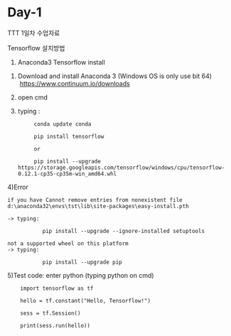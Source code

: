 # Day-1

TTT 1일차 수업자료

Tensorflow 설치방법

1. Anaconda3 Tensorflow install

 1) Download and install Anaconda 3 (Windows OS is only use bit 64)  https://www.continuum.io/downloads
 
 2) open cmd
 
 3) typing : 
 
             conda update conda
             
             pip install tensorflow 
             
             or
             
             pip install --upgrade https://storage.googleapis.com/tensorflow/windows/cpu/tensorflow-0.12.1-cp35-cp35m-win_amd64.whl
 
 
 4)Error
 
    if you have Cannot remove entries from nonexistent file d:\anaconda32\envs\tst\lib\site-packages\easy-install.pth
    
    -> typing:
    
               pip install --upgrade --ignore-installed setuptools
    
    not a supported wheel on this platform
    -> typing:
    
               pip install --upgrade pip
  5)Test
  code: enter python (typing python on cmd)
  
        import tensorflow as tf
        
        hello = tf.constant("Hello, Tensorflow!")
        
        sess = tf.Session()
        
        print(sess.run(hello))
        
        
